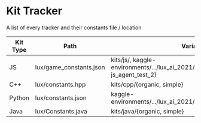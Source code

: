 # Kit Tracker

A list of every tracker and their constants file / location

| Kit Type | Path                    | Variants and Locations                                       |
| -------- | ----------------------- | ------------------------------------------------------------ |
| JS       | lux/game_constants.json | kits/js/, kaggle-environments/.../lux_ai_2021/test_agents/{js_agent_test_1, js_agent_test_2} |
| C++      | lux/constants.hpp       | kits/cpp/{organic, simple}                                   |
| Python   | lux/constants.json      | kaggle-environments/.../lux_ai_2021/test_agents/python/kit/game_constants.json |
| Java     | lux/Constants.java      | kits/java/{organic, simple}                                   |
